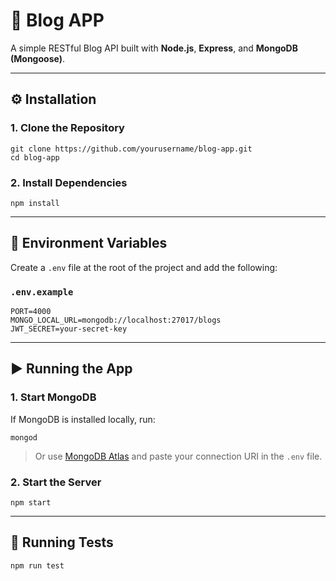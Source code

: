 # 📝 Blog APP

A simple RESTful Blog API built with **Node.js**, **Express**, and **MongoDB (Mongoose)**.

---

## ⚙️ Installation

### 1. Clone the Repository

```terminal
git clone https://github.com/yourusername/blog-app.git
cd blog-app
```

### 2. Install Dependencies

```terminal
npm install
```

---

## 🔐 Environment Variables

Create a `.env` file at the root of the project and add the following:

### `.env.example`

```env
PORT=4000
MONGO_LOCAL_URL=mongodb://localhost:27017/blogs
JWT_SECRET=your-secret-key
```

---

## ▶️ Running the App

### 1. Start MongoDB

If MongoDB is installed locally, run:

```terminal
mongod
```

> Or use [MongoDB Atlas](https://www.mongodb.com/cloud/atlas) and paste your connection URI in the `.env` file.

### 2. Start the Server

```terminal
npm start
```

---

## 🧪 Running Tests

```terminal
npm run test
```